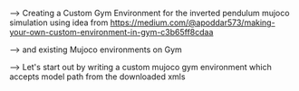  

-->  Creating a Custom Gym Environment for the inverted pendulum mujoco simulation using idea from 
 https://medium.com/@apoddar573/making-your-own-custom-environment-in-gym-c3b65ff8cdaa 
 
 --> and existing Mujoco environments on Gym

--> Let's start out by writing a custom mujoco gym environment which accepts model path from the downloaded xmls
